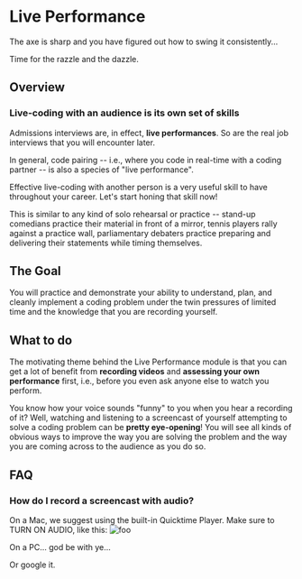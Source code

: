 # Live Performance

The axe is sharp and you have figured out how to swing it consistently...

Time for the razzle and the dazzle. 

## Overview

### Live-coding with an audience is its own set of skills

Admissions interviews are, in effect, **live performances**.  So are the real job interviews that you will encounter later.

In general, code pairing -- i.e., where you code in real-time with a coding partner -- is also a species of "live performance".

Effective live-coding with another person is a very useful skill to have throughout your career. Let's start honing that skill now! 

This is similar to any kind of solo rehearsal or practice -- stand-up comedians practice their material in front of a mirror, tennis players rally against a practice wall, parliamentary debaters practice preparing and delivering their statements while timing themselves.


## The Goal

You will practice and demonstrate your ability to understand, plan, and cleanly implement a coding problem under the twin pressures of limited time and the knowledge that you are recording yourself. 

## What to do


The motivating theme behind the Live Performance module is that you can get a lot of benefit from **recording videos** and **assessing your own performance** first, i.e., before you even ask anyone else to watch you perform.

You know how your voice sounds "funny" to you when you hear a recording of it?  Well, watching and listening to a screencast of yourself attempting to solve a coding problem can be **pretty eye-opening**!  You will see all kinds of obvious ways to improve the way you are solving the problem and the way you are coming across to the audience as you do so.

## FAQ

### How do I record a screencast with audio?

On a Mac, we suggest using the built-in Quicktime Player. Make sure to TURN ON AUDIO, like this:
![foo](http://i.imgur.com/Nto76Odm.png)

On a PC... god be with ye... 


Or google it.

